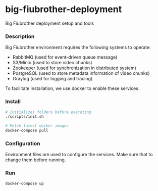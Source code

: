 # big-fiubrother-deployment
Big Fiubrother deployment setup and tools


### Description

Big Fiubrother environment requires the following systems to operate:

- RabbitMQ   (used for event-driven queue message)
- S3/Minio   (used to store video chunks)
- Zookeeper  (used for synchronization in distributed system)
- PostgreSQL (used to store metadata information of video chunks)
- Graylog    (used for logging and tracing)

To facilitate installation, we use docker to enable these services.

### Install

```bash
# Initializes folders before executing
./scripts/init.sh

# Fetch latest docker images
docker-compose pull
```

### Configuration

Environment files are used to configure the services. Make sure that to change them before running.

### Run

```bash
docker-compose up
```
